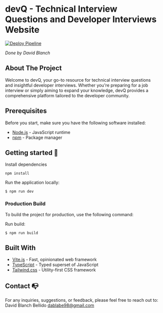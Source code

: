 # devQ - Technical Interview Questions and Developer Interviews Website 
[![Deploy Pipeline](https://github.com/DaviidBlanch/devQ/actions/workflows/pipeline.yaml/badge.svg)](https://github.com/DaviidBlanch/devQ/actions/workflows/pipeline.yaml)

*Done by David Blanch*

## About The Project
Welcome to devQ, your go-to resource for technical interview questions and insightful developer interviews. Whether you're preparing for a job interview or simply aiming to expand your knowledge, devQ provides a comprehensive platform tailored to the developer community.

## Prerequisites
Before you start, make sure you have the following software installed:
- [Node.js](https://nodejs.org/) - JavaScript runtime
- [npm](https://www.npmjs.com/) - Package manager

## Getting started 🚀

Install dependencies
```
npm install
```
Run the application locally:
```
$ npm run dev
```
### Production Build
To build the project for production, use the following command:

Run build:
```
$ npm run build
```

## Built With
- [Vite.js](https://vitejs.dev/) - Fast, opinionated web framework
- [TypeScript](https://www.typescriptlang.org/) - Typed superset of JavaScript
- [Tailwind.css](https://flowbite.com/) - Utility-first CSS framework

## Contact :mailbox_with_no_mail:
For any inquiries, suggestions, or feedback, please feel free to reach out to:
David Blanch Bellido dablabe98@gmail.com
